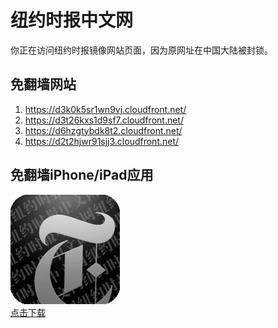 <h1>纽约时报中文网</h1>
<p>你正在访问纽约时报镜像网站页面，因为原网址在中国大陆被封锁。</p>
<h2>免翻墙网站</h2>
<ol>
<li><a href="https://d3k0k5sr1wn9vj.cloudfront.net/" target="1">https://d3k0k5sr1wn9vj.cloudfront.net/</a></li>
<li><a href="https://d3t26kxs1d9sf7.cloudfront.net/" target="2">https://d3t26kxs1d9sf7.cloudfront.net/</a></li>
<li><a href="https://d6hzgtybdk8t2.cloudfront.net/" target="3">https://d6hzgtybdk8t2.cloudfront.net/</a></li>
<li><a href="https://d2t2hjwr91sjj3.cloudfront.net/" target="4">https://d2t2hjwr91sjj3.cloudfront.net/</a></li>
</ol>
<h2>免翻墙iPhone/iPad应用</h2>
<p>
	<a href="https://itunes.apple.com/cn/app/niu-yue-shi-bao-zhong-wen-wang/id807498298?mt=8">
		<img src="icon175x175.jpeg" />
		<br/>点击下载
	</a>
</p>